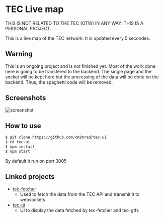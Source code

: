 # TEC Live map

THIS IS NOT RELATED TO THE TEC (OTW) IN ANY WAY. THIS IS A PERSONAL PROJECT.

This is a live map of the TEC network. It is updated every 5 secondes.

## Warning

This is an ongoing project and is not finished yet. 
Most of the work done here is going to be transfered to the backend.
The single page and the socket will be kept here but the processing of the data will be done on the backend. Thus, the spaghetti code will be removed.

## Screenshots

![screenshot](https://raw.githubusercontent.com/cK0nrad/tec-ui/master/screenshot/live_map.png)


## How to use

```bash	
$ git clone https://github.com/cK0nrad/tec-ui
$ cd tec-ui
$ npm install
$ npm start
```

By default it run on port 3005

## Linked projects

- [tec-fetcher](https://github.com/cK0nrad/tec-fetcher) 
    - Used to fetch the data from the TEC API and transmit it to websockets
- [tec-ui](https://github.com/cK0nrad/tec-ui)
    - UI to display the data fetched by tec-fetcher and tec-gtfs